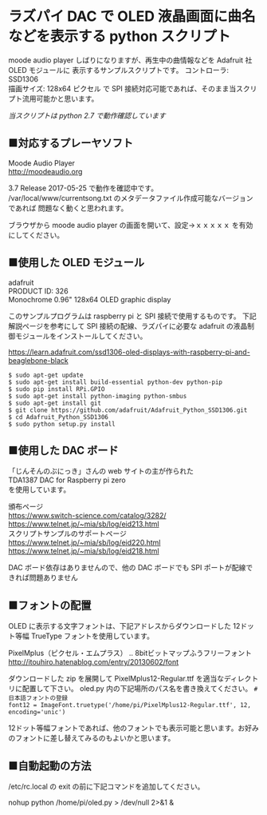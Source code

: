 # ラズパイ DAC で OLED 液晶画面に曲名などを表示する python スクリプト  

moode audio player しばりになりますが、再生中の曲情報などを Adafruit 社 OLED モジュールに
表示するサンプルスクリプトです。
コントローラ: SSD1306  
描画サイズ: 128x64 ピクセル
で SPI 接続対応可能であれば、そのまま当スクリプト流用可能かと思います。  

*当スクリプトは python 2.7 で動作確認しています*  

## ■対応するプレーヤソフト  

Moode Audio Player  
<http://moodeaudio.org>  

3.7 Release 2017-05-25 で動作を確認中です。
/var/local/www/currentsong.txt のメタデータファイル作成可能なバージョンであれば
問題なく動くと思われます。

ブラウザから moode audio player の画面を開いて、設定→ｘｘｘｘｘ を有効にしてください。


## ■使用した OLED モジュール  

adafruit  
PRODUCT ID: 326  
Monochrome 0.96" 128x64 OLED graphic display  

このサンプルプログラムは raspberry pi と SPI 接続で使用するものです。
下記解説ページを参考にして SPI 接続の配線、ラズパイに必要な adafruit の液晶制御モジュールをインストールしてください。   

<https://learn.adafruit.com/ssd1306-oled-displays-with-raspberry-pi-and-beaglebone-black>


```
$ sudo apt-get update
$ sudo apt-get install build-essential python-dev python-pip
$ sudo pip install RPi.GPIO 
$ sudo apt-get install python-imaging python-smbus
$ sudo apt-get install git
$ git clone https://github.com/adafruit/Adafruit_Python_SSD1306.git
$ cd Adafruit_Python_SSD1306
$ sudo python setup.py install
```




## ■使用した DAC ボード  
「じんそんのぶにっき」さんの web サイトの主が作られた  
TDA1387 DAC for Raspberry pi zero  
を使用しています。  

頒布ページ  
https://www.switch-science.com/catalog/3282/  
https://www.telnet.jp/~mia/sb/log/eid213.html  
スクリプトサンプルのサポートページ  
https://www.telnet.jp/~mia/sb/log/eid220.html  
https://www.telnet.jp/~mia/sb/log/eid218.html  


DAC ボード依存はありませんので、他の DAC ボードでも SPI ポートが配線できれば問題ありません

## ■フォントの配置  

OLED に表示する文字フォントは、下記アドレスからダウンロードした
12ドット等幅 TrueType フォントを使用しています。


PixelMplus（ピクセル・エムプラス） ‥ 8bitビットマップふうフリーフォント  
<http://itouhiro.hatenablog.com/entry/20130602/font>  


ダウンロードした zip を展開して PixelMplus12-Regular.ttf を適当なディレクトリに配置して下さい。
oled.py 内の下記場所のパス名を書き換えてください。
`# 日本語フォントの登録`  
`font12 = ImageFont.truetype('/home/pi/PixelMplus12-Regular.ttf', 12, encoding='unic')`  



12ドット等幅フォントであれば、他のフォントでも表示可能と思います。お好みのフォントに差し替えてみるのもよいかと思います。

## ■自動起動の方法  

/etc/rc.local の exit の前に下記コマンドを追加してください。  

nohup python /home/pi/oled.py > /dev/null 2>&1 &  


